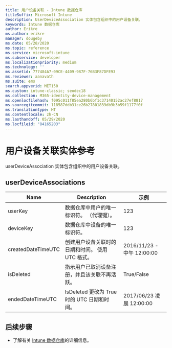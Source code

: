 ```yaml
---
title: 用户设备关联 - Intune 数据仓库
titleSuffix: Microsoft Intune
description: UserDeviceAssociation 实体包含组织中的用户设备关联。
keywords: Intune 数据仓库
author: Erikre
ms.author: erikre
manager: dougeby
ms.date: 05/28/2020
ms.topic: reference
ms.service: microsoft-intune
ms.subservice: developer
ms.localizationpriority: medium
ms.technology: ''
ms.assetid: 777484A7-09CE-4409-987F-76B3F87DFE93
ms.reviewer: aanavath
ms.suite: ems
search.appverid: MET150
ms.custom: intune-classic; seodec18
ms.collection: M365-identity-device-management
ms.openlocfilehash: f095c011f85ea280b6bf1c37140152ac27ef8817
ms.sourcegitcommit: 118587ddb31ce26b27801839db9b3b59f1177f0f
ms.translationtype: HT
ms.contentlocale: zh-CN
ms.lasthandoff: 05/29/2020
ms.locfileid: "84165203"
---
```

# <a name="reference-for-user-device-association-entity"></a>用户设备关联实体参考

userDeviceAssociation  实体包含组织中的用户设备关联。

## <a name="userdeviceassociations"></a>userDeviceAssociations


|        Name        |                                           Description                                            |        示例         |
|--------------------|--------------------------------------------------------------------------------------------------|------------------------|
|      userKey       |              数据仓库中用户的唯一标识符。 （代理键）。               |          123           |
|     deviceKey      |                      数据仓库中设备的唯一标识符。                      |          123           |
| createdDateTimeUTC |           创建用户设备关联时的日期和时间。 使用 UTC 格式。           | 2016/11/23 - 中午 12:00:00 |
|     isDeleted      | 指示用户已取消设备注册，并且该关联不再活跃。 |       True/False       |
|  endedDateTimeUTC  |              IsDeleted 更改为 True 时的 UTC 日期和时间。               | 2017/06/23 凌晨 12:00:00 |

## <a name="next-steps"></a>后续步骤

- 了解有关 [Intune 数据仓库](reports-nav-create-intune-reports.md)的详细信息。
